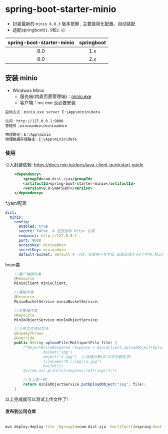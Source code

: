 # spring-boot-starter-minio

- 封装最新的 `minio 8.0.3` 版本依赖 , 主要是简化配置、自动装配
- 适配springboot(`1.5`和`2.x`)

| spring-boot-starter-minio | springboot |
| :----: | :----: |
|  8.0 |   1.x |
|  8.0  |   2.x |


## 安装 minio

- Windwos Minio
    - 服务端(内置页面管理端)：[minio.exe](https://dl.min.io/server/minio/release/windows-amd64/minio.exe)   
    - 客户端：mc.exe  没必要安装

```cmd
启动方式：minio.exe server E:\App\minio\data

访问：http://127.0.0.1:9000
管理员：minioadmin/minioadmin

物理路径：E:\App\minio
物理数据存储路径：E:\App\minio\data
```

### 使用

引入封装依赖:
https://docs.min.io/docs/java-client-quickstart-guide

```xml
    <dependency>
        <groupId>com.dist.zja</groupId>
        <artifactId>spring-boot-starter-minio</artifactId>
        <version>8.0-SNAPSHOT</version>
    </dependency>
```

*.yaml配置

```yaml
dist:
  minio:
    config:
      enabled: true
      secure: false  # 是否启动 https 访问
      endpoint: http://127.0.0.1
      port: 9000
      accessKey: minioadmin
      secretKey: minioadmin
      default-bucket: default # 可选，仅支持小写字母,长度必须大于3个字符,默认桶会自动创建
```

bean类

```java
    //客户端操作类
    @Resource
    MinioClient minioClient;

    //桶操作类
    @Resource
    MinioBucketService minioBucketService;

    //对象操作类
    @Resource
    MinIoObjectService minIoObjectService;

    //上传文件测试方法
    @SneakyThrows
    @Override
    public String uploadFile(MultipartFile file) {
        /*ObjectWriteResponse response = minioClient.uploadObject(UploadObjectArgs.builder()
                .bucket("img")
                .object("a.jpg")  //存储对象id(文件的新名字)
                .filename("D:\\img\\a.jpg")
                .build());
        System.out.println(response.toString());*/

        //与上面一致
        return minIoObjectService.putUploadObject("img", file);
    }
```

以上完成就可以测试上传文件了!


#### 发布到公司仓库

```cmd

mvn deploy:deploy-file -DgroupId=com.dist.zja -DartifactId=spring-boot-starter-minio -Dversion=8.0-SNAPSHOT -Dpackaging=jar -Dfile=D:/project/github/private/spring-boot-starter-minio/target/spring-boot-starter-minio-8.0-SNAPSHOT.jar -Durl=http://elb-791125809.cn-northwest-1.elb.amazonaws.com.cn:5336/artifactory/libs-snapshot/ -DrepositoryId=distsnapshots -DpomFile=D:/project/github/private/spring-boot-starter-minio/pom.xml

```
